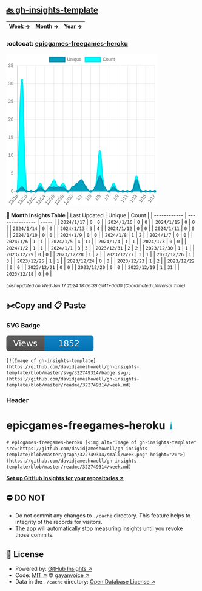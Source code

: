 ## [🔙 gh-insights-template](https://github.com/davidjameshowell/gh-insights-template)
| [**Week →**](https://github.com/davidjameshowell/gh-insights-template/blob/master/readme/322749314/week.md) | [**Month →**](https://github.com/davidjameshowell/gh-insights-template/blob/master/readme/322749314/month.md) | [**Year →**](https://github.com/davidjameshowell/gh-insights-template/blob/master/readme/322749314/year.md) |
 | ------------ | --------------- | ----- |

### :octocat: [epicgames-freegames-heroku](https://github.com/davidjameshowell/epicgames-freegames-heroku)
![Image of gh-insights-template](https://github.com/davidjameshowell/gh-insights-template/blob/master/graph/322749314/large/month.png)

**:calendar: Month Insights Table**
| Last Updated | Unique | Count |
 | ------------ | --------------- | ----- |
 | `2024/1/17` |  `0` | `0` |
 | `2024/1/16` |  `0` | `0` |
 | `2024/1/15` |  `0` | `0` |
 | `2024/1/14` |  `0` | `0` |
 | `2024/1/13` |  `3` | `4` |
 | `2024/1/12` |  `0` | `0` |
 | `2024/1/11` |  `0` | `0` |
 | `2024/1/10` |  `0` | `0` |
 | `2024/1/9` |  `0` | `0` |
 | `2024/1/8` |  `1` | `2` |
 | `2024/1/7` |  `0` | `0` |
 | `2024/1/6` |  `1` | `1` |
 | `2024/1/5` |  `4` | `11` |
 | `2024/1/4` |  `1` | `1` |
 | `2024/1/3` |  `0` | `0` |
 | `2024/1/2` |  `1` | `1` |
 | `2024/1/1` |  `3` | `3` |
 | `2023/12/31` |  `2` | `2` |
 | `2023/12/30` |  `1` | `1` |
 | `2023/12/29` |  `0` | `0` |
 | `2023/12/28` |  `1` | `2` |
 | `2023/12/27` |  `1` | `1` |
 | `2023/12/26` |  `1` | `3` |
 | `2023/12/25` |  `1` | `1` |
 | `2023/12/24` |  `0` | `0` |
 | `2023/12/23` |  `1` | `2` |
 | `2023/12/22` |  `0` | `0` |
 | `2023/12/21` |  `0` | `0` |
 | `2023/12/20` |  `0` | `0` |
 | `2023/12/19` |  `1` | `31` |
 | `2023/12/18` |  `0` | `0` |

<small><i>Last updated on Wed Jan 17 2024 18:06:36 GMT+0000 (Coordinated Universal Time)</i></small>

## ✂️Copy and 📋 Paste
### SVG Badge
[![Image of gh-insights-template](https://github.com/davidjameshowell/gh-insights-template/blob/master/svg/322749314/badge.svg)](https://github.com/davidjameshowell/gh-insights-template/blob/master/readme/322749314/week.md)
```readme
[![Image of gh-insights-template](https://github.com/davidjameshowell/gh-insights-template/blob/master/svg/322749314/badge.svg)](https://github.com/davidjameshowell/gh-insights-template/blob/master/readme/322749314/week.md)
```
### Header
# epicgames-freegames-heroku [<img alt="Image of gh-insights-template" src="https://github.com/davidjameshowell/gh-insights-template/blob/master/graph/322749314/small/week.png" height="20">](https://github.com/davidjameshowell/gh-insights-template/blob/master/readme/322749314/week.md)
```readme
# epicgames-freegames-heroku [<img alt="Image of gh-insights-template" src="https://github.com/davidjameshowell/gh-insights-template/blob/master/graph/322749314/small/week.png" height="20">](https://github.com/davidjameshowell/gh-insights-template/blob/master/readme/322749314/week.md)
```
[**Set up GitHub Insights for your repositories ↗️**](https://github.com/gayanvoice/github-insights)
## ⛔ DO NOT
- Do not commit any changes to `./cache` directory. This feature helps to integrity of the records for visitors.
- The app will automatically stop measuring insights until you revoke those commits.
## 📄 License
- Powered by: [GitHub Insights ↗️](https://github.com/gayanvoice/github-insights)
- Code: [MIT ↗️](./LICENSE) © [gayanvoice ↗️](https://github.com/gayanvoice)
- Data in the `./cache` directory: [Open Database License ↗️](https://opendatacommons.org/licenses/odbl/1-0/)